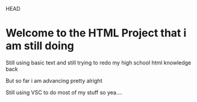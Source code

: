  HEAD
<h1>  Welcome to the HTML Project that i am still doing </h1>

Still using basic text and still trying to redo my high school html knowledge back

But so far i am advancing pretty alright

Still using VSC to do most of my stuff so yea....

